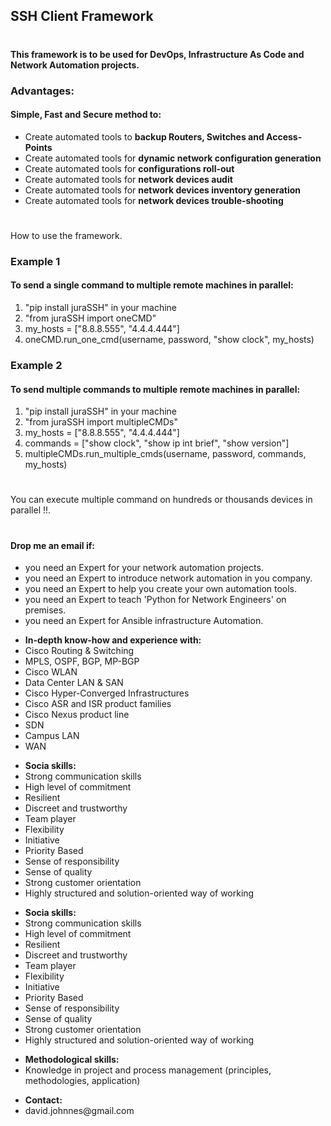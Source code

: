 <!DOCTYPE html>


<h2>SSH Client Framework</h2>

<h1></h1>

<h4>This framework is to be used for DevOps, Infrastructure As Code and Network Automation projects.</h4>

<p></p>

<p></p>


<h3>Advantages:</h3>
<h4>Simple, Fast and Secure method to:</h4>
<ul>
    <li>Create automated tools to <strong>backup Routers, Switches and Access-Points</strong></li>
    <li>Create automated tools for <strong>dynamic network configuration generation</strong></li>
    <li>Create automated tools for <strong>configurations roll-out</strong></li>
    <li>Create automated tools for <strong>network devices audit</strong></li>
    <li>Create automated tools for <strong>network devices inventory generation</strong></li>
    <li>Create automated tools for <strong>network devices trouble-shooting</strong></li>
</ul>

<h1></h1>


<!-- How to make paragraph lines-->
<p>How to use the framework.</p>

<h3>Example 1</h3>
<h4>To send a single command to multiple remote machines in parallel:</h4>
<ol>
    <li>"pip install juraSSH" in your machine</li>
    <li>"from juraSSH import oneCMD"</li>
    <li>my_hosts = ["8.8.8.555", "4.4.4.444"]</li>
    <li>oneCMD.run_one_cmd(username, password, "show clock", my_hosts)</li>
</ol>


<h3>Example 2</h3>
<h4>To send multiple commands to multiple remote machines in parallel:</h4>
<ol>
    <li>"pip install juraSSH" in your machine</li>
    <li>"from juraSSH import multipleCMDs"</li>
    <li>my_hosts = ["8.8.8.555", "4.4.4.444"]</li>
    <li>commands = ["show clock", "show ip int brief", "show version"]</li>
    <li>multipleCMDs.run_multiple_cmds(username, password, commands, my_hosts)</li>
</ol>

<p></p>

<h1></h1>


<p>You can execute multiple command on hundreds or thousands devices in parallel !!.</p>

<h1></h1>


<h4>Drop me an email if:</h4>
<ul>
    <li>you need an Expert for your network automation projects.</li>
    <li>you need an Expert to introduce network automation in you company.</li>
    <li>you need an Expert to help you create your own automation tools.</li>
    <li>you need an Expert to teach 'Python for Network Engineers' on premises.</li>
    <li>you need an Expert for Ansible infrastructure Automation.</li>
</ul>


<ul>
    <li><strong>In-depth know-how and experience with:</strong></li>
    <li>Cisco Routing & Switching</li>
    <li>MPLS, OSPF, BGP, MP-BGP</li>
    <li>Cisco WLAN</li>
    <li>Data Center LAN & SAN</li>
    <li>Cisco Hyper-Converged Infrastructures</li>
    <li>Cisco ASR and ISR product families</li>
    <li>Cisco Nexus product line</li>
    <li>SDN</li>
    <li>Campus LAN</li>
    <li>WAN</li>
</ul>


<ul>
    <li><strong>Socia skills:</strong></li>
    <li>Strong communication skills</li>
    <li>High level of commitment</li>
    <li>Resilient</li>
    <li>Discreet and trustworthy</li>
    <li>Team player</li>
    <li>Flexibility</li>
    <li>Initiative</li>
    <li>Priority Based</li>
    <li>Sense of responsibility</li>
    <li>Sense of quality</li>
    <li>Strong customer orientation</li>
    <li>Highly structured and solution-oriented way of working</li>
</ul>


<ul>
    <li><strong>Socia skills:</strong></li>
    <li>Strong communication skills</li>
    <li>High level of commitment</li>
    <li>Resilient</li>
    <li>Discreet and trustworthy</li>
    <li>Team player</li>
    <li>Flexibility</li>
    <li>Initiative</li>
    <li>Priority Based</li>
    <li>Sense of responsibility</li>
    <li>Sense of quality</li>
    <li>Strong customer orientation</li>
    <li>Highly structured and solution-oriented way of working</li>
</ul>


<ul>
    <li><strong>Methodological skills:</strong></li>
    <li>Knowledge in project and process management (principles, methodologies, application)</li>
</ul>

<ul>
    <li><strong>Contact:</strong></li>
    <li>david.johnnes@gmail.com</li>
</ul>


</html>
